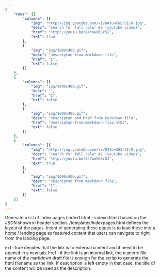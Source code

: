 ```yaml
---
{
	"rows": [{
		"columns": [{
			"img": "http://img.youtube.com/vi/84YuwX6Sr5I/0.jpg",
			"desc": "Search for fall color #2 (youtube video)",
			"href": "http://youtu.be/84YuwX6Sr5I",
			"ext": true
		},
		{
			"img": "img/1000x400.gif",
			"desc": "descripton from markdown file",
			"href": "1",
			"ext": false
		}]
	},
	{
		"columns": [{
			"img": "img/1000x400.gif",
			"desc": "",
			"href": "1",
			"ext": false
		},
		{
			"img": "img/1000x400.gif",
			"desc": "descripton and href from markdown file",
			"href": "descripton-from-markdown-file.html",
			"ext": false
		}]
	},
	{
		"columns": [{
			"img": "http://img.youtube.com/vi/84YuwX6Sr5I/0.jpg",
			"desc": "Search for fall color #2 (youtube video)",
			"href": "http://youtu.be/84YuwX6Sr5I",
			"ext": true
		},
		{
			"img": "img/1000x400.gif",
			"desc": "descripton from markdown file",
			"href": "1",
			"ext": false
		}]
	}]
}
---
```


Generate a list of index pages  (index1.html - indexn.html) based on the JSON shown in header section. 
/templates/indexpages.html defines the layout of the pages. Intent of generating these pages is to load these into a home / landing page as featured content that users can navigate to right from the landing page.


ext : true denotes that the link is to external content and it need to be opened in a new tab.
href : if the link is an internal link, the numeric file name of the markdown draft file is enough for the scritp to generate the html filename as the link.
    If description is left empty in that case, the title of the content will be used as the description.